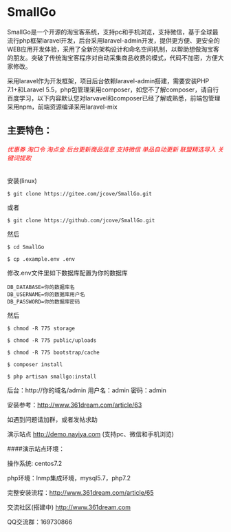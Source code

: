 # SmallGo
   SmallGo是一个开源的淘宝客系统，支持pc和手机浏览，支持微信，基于全球最流行php框架laravel开发，后台采用laravel-admin开发，提供更方便、更安全的WEB应用开发体验，采用了全新的架构设计和命名空间机制，以帮助想做淘宝客的朋友。突破了传统淘宝客程序对自动采集商品收费的模式，代码不加密，方便大家修改。

   采用laravel作为开发框架，项目后台依赖laravel-admin搭建，需要安装PHP 7.1+和Laravel 5.5，php包管理采用composer，如您不了解composer，请自行百度学习，以下内容默认您对larvavel和composer已经了解或熟悉，前端包管理采用npm，前端资源编译采用laravel-mix

   ## 主要特色：
   ###### <font color=#ff0000>优惠券 淘口令 淘点金 后台更新商品信息 支持微信 单品自动更新 联盟精选导入 关键词提取</font>
       
安装(linux) 

    
    $ git clone https://gitee.com/jcove/SmallGo.git
    
或者
    
    $ git clone https://github.com/jcove/SmallGo.git
然后
     
    $ cd SmallGo 
    
    $ cp .example.env .env
    
修改.env文件里如下数据库配置为你的数据库

    DB_DATABASE=你的数据库名
    DB_USERNAME=你的数据库用户名
    DB_PASSWORD=你的数据库密码
然后
    
    $ chmod -R 775 storage
    
    $ chmod -R 775 public/uploads
    
    $ chmod -R 775 bootstrap/cache
    
    $ composer install
    
    $ php artisan smallgo:install

      
    
后台：http://你的域名/admin  用户名：admin 密码：admin

安装参考：http://www.361dream.com/article/63

如遇到问题请加群，或者发帖求助
    
演示站点 http://demo.nayiya.com (支持pc、微信和手机浏览)

####演示站点环境：

操作系统: centos7.2  

php环境：lnmp集成环境，mysql5.7，php7.2
  
完整安装流程：http://www.361dream.com/article/65  
  
交流社区(搭建中) http://www.361dream.com


QQ交流群：169730866